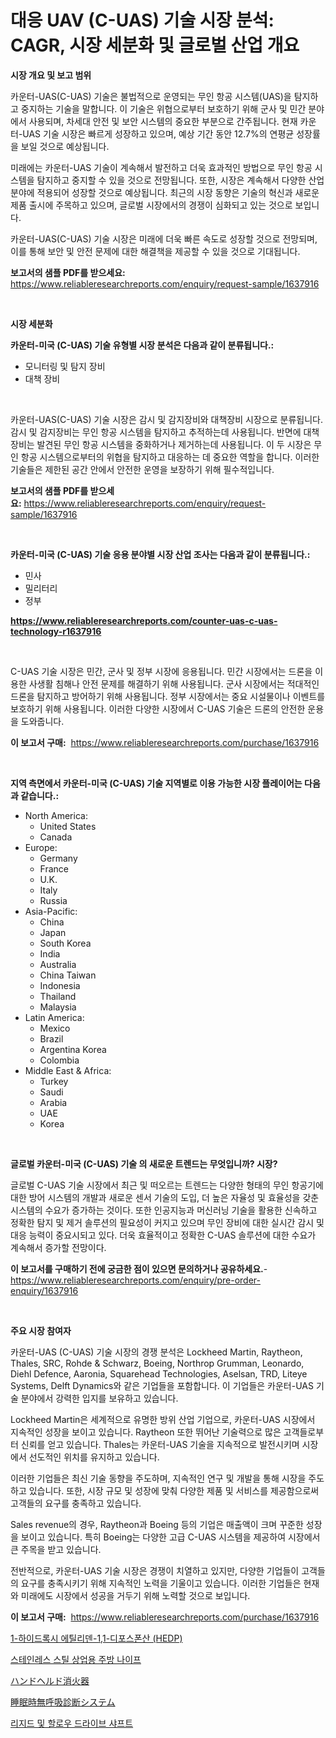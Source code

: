<p><h1>대응 UAV (C-UAS) 기술 시장 분석: CAGR, 시장 세분화 및 글로벌 산업 개요</h1></p><p><strong>시장 개요 및 보고 범위</strong></p>
<p><p>카운터-UAS(C-UAS) 기술은 불법적으로 운영되는 무인 항공 시스템(UAS)을 탐지하고 중지하는 기술을 말합니다. 이 기술은 위협으로부터 보호하기 위해 군사 및 민간 분야에서 사용되며, 차세대 안전 및 보안 시스템의 중요한 부분으로 간주됩니다. 현재 카운터-UAS 기술 시장은 빠르게 성장하고 있으며, 예상 기간 동안 12.7%의 연평균 성장률을 보일 것으로 예상됩니다. </p><p>미래에는 카운터-UAS 기술이 계속해서 발전하고 더욱 효과적인 방법으로 무인 항공 시스템을 탐지하고 중지할 수 있을 것으로 전망됩니다. 또한, 시장은 계속해서 다양한 산업 분야에 적용되어 성장할 것으로 예상됩니다. 최근의 시장 동향은 기술의 혁신과 새로운 제품 출시에 주목하고 있으며, 글로벌 시장에서의 경쟁이 심화되고 있는 것으로 보입니다. </p><p>카운터-UAS(C-UAS) 기술 시장은 미래에 더욱 빠른 속도로 성장할 것으로 전망되며, 이를 통해 보안 및 안전 문제에 대한 해결책을 제공할 수 있을 것으로 기대됩니다.</p></p>
<p><strong>보고서의 샘플 PDF를 받으세요:</strong> <a href="https://www.reliableresearchreports.com/enquiry/request-sample/1637916">https://www.reliableresearchreports.com/enquiry/request-sample/1637916</a></p>
<p>&nbsp;</p>
<p><strong>시장 세분화</strong></p>
<p><strong>카운터-미국 (C-UAS) 기술 유형별 시장 분석은 다음과 같이 분류됩니다.:</strong></p>
<p><ul><li>모니터링 및 탐지 장비</li><li>대책 장비</li></ul></p>
<p>&nbsp;</p>
<p><p>카운터-UAS(C-UAS) 기술 시장은 감시 및 감지장비와 대책장비 시장으로 분류됩니다. 감시 및 감지장비는 무인 항공 시스템을 탐지하고 추적하는데 사용됩니다. 반면에 대책장비는 발견된 무인 항공 시스템을 중화하거나 제거하는데 사용됩니다. 이 두 시장은 무인 항공 시스템으로부터의 위협을 탐지하고 대응하는 데 중요한 역할을 합니다. 이러한 기술들은 제한된 공간 안에서 안전한 운영을 보장하기 위해 필수적입니다.</p></p>
<p><strong>보고서의 샘플 PDF를 받으세요:</strong>&nbsp;<a href="https://www.reliableresearchreports.com/enquiry/request-sample/1637916">https://www.reliableresearchreports.com/enquiry/request-sample/1637916</a></p>
<p>&nbsp;</p>
<p><strong> 카운터-미국 (C-UAS) 기술 응용 분야별 시장 산업 조사는 다음과 같이 분류됩니다.:</strong></p>
<p><ul><li>민사</li><li>밀리터리</li><li>정부</li></ul></p>
<p><strong><a href="https://www.reliableresearchreports.com/counter-uas-c-uas-technology-r1637916">https://www.reliableresearchreports.com/counter-uas-c-uas-technology-r1637916</a></strong></p>
<p>&nbsp;</p>
<p><p>C-UAS 기술 시장은 민간, 군사 및 정부 시장에 응용됩니다. 민간 시장에서는 드론을 이용한 사생활 침해나 안전 문제를 해결하기 위해 사용됩니다. 군사 시장에서는 적대적인 드론을 탐지하고 방어하기 위해 사용됩니다. 정부 시장에서는 중요 시설물이나 이벤트를 보호하기 위해 사용됩니다. 이러한 다양한 시장에서 C-UAS 기술은 드론의 안전한 운용을 도와줍니다.</p></p>
<p><strong>이 보고서 구매:</strong>&nbsp; <a href="https://www.reliableresearchreports.com/purchase/1637916">https://www.reliableresearchreports.com/purchase/1637916</a></p>
<p>&nbsp;</p>
<p><strong>지역 측면에서 카운터-미국 (C-UAS) 기술 지역별로 이용 가능한 시장 플레이어는 다음과 같습니다.:</strong></p>
<p><ul>
    <li>
        North America:
        <ul>
            <li>United States</li>
            <li>Canada</li>
        </ul>
    </li>
    <li>
        Europe:
        <ul>
            <li>Germany</li>
            <li>France</li>
            <li>U.K.</li>
            <li>Italy</li>
            <li>Russia</li>
        </ul>
    </li>
    <li>
        Asia-Pacific:
        <ul>
            <li>China</li>
            <li>Japan</li>
            <li>South Korea</li>
            <li>India</li>
            <li>Australia</li>
            <li>China Taiwan</li>
            <li>Indonesia</li>
            <li>Thailand</li>
            <li>Malaysia</li>
        </ul>
    </li>
    <li>
        Latin America:
        <ul>
            <li>Mexico</li>
            <li>Brazil</li>
            <li>Argentina Korea</li>
            <li>Colombia</li>
        </ul>
    </li>
    <li>
        Middle East & Africa:
        <ul>
            <li>Turkey</li>
            <li>Saudi</li>
            <li>Arabia</li>
            <li>UAE</li>
            <li>Korea</li>
        </ul>
    </li>
    </ul></p>
<p>&nbsp;</p>
<p><strong>글로벌 카운터-미국 (C-UAS) 기술 의 새로운 트렌드는 무엇입니까? 시장?</strong></p>
<p><p>글로벌 C-UAS 기술 시장에서 최근 및 떠오르는 트렌드는 다양한 형태의 무인 항공기에 대한 방어 시스템의 개발과 새로운 센서 기술의 도입, 더 높은 자율성 및 효율성을 갖춘 시스템의 수요가 증가하는 것이다. 또한 인공지능과 머신러닝 기술을 활용한 신속하고 정확한 탐지 및 제거 솔루션의 필요성이 커지고 있으며 무인 장비에 대한 실시간 감시 및 대응 능력이 중요시되고 있다. 더욱 효율적이고 정확한 C-UAS 솔루션에 대한 수요가 계속해서 증가할 전망이다.</p></p>
<p><strong>이 보고서를 구매하기 전에 궁금한 점이 있으면 문의하거나 공유하세요.</strong>- <a href="https://www.reliableresearchreports.com/enquiry/pre-order-enquiry/1637916">https://www.reliableresearchreports.com/enquiry/pre-order-enquiry/1637916</a></p>
<p>&nbsp;</p>
<p><strong>주요 시장 참여자</strong></p>
<p><p>카운터-UAS (C-UAS) 기술 시장의 경쟁 분석은 Lockheed Martin, Raytheon, Thales, SRC, Rohde & Schwarz, Boeing, Northrop Grumman, Leonardo, Diehl Defence, Aaronia, Squarehead Technologies, Aselsan, TRD, Liteye Systems, Delft Dynamics와 같은 기업들을 포함합니다. 이 기업들은 카운터-UAS 기술 분야에서 강력한 입지를 보유하고 있습니다.</p><p>Lockheed Martin은 세계적으로 유명한 방위 산업 기업으로, 카운터-UAS 시장에서 지속적인 성장을 보이고 있습니다. Raytheon 또한 뛰어난 기술력으로 많은 고객들로부터 신뢰를 얻고 있습니다. Thales는 카운터-UAS 기술을 지속적으로 발전시키며 시장에서 선도적인 위치를 유지하고 있습니다.</p><p>이러한 기업들은 최신 기술 동향을 주도하며, 지속적인 연구 및 개발을 통해 시장을 주도하고 있습니다. 또한, 시장 규모 및 성장에 맞춰 다양한 제품 및 서비스를 제공함으로써 고객들의 요구를 충족하고 있습니다.</p><p>Sales revenue의 경우, Raytheon과 Boeing 등의 기업은 매출액이 크며 꾸준한 성장을 보이고 있습니다. 특히 Boeing는 다양한 고급 C-UAS 시스템을 제공하여 시장에서 큰 주목을 받고 있습니다.</p><p>전반적으로, 카운터-UAS 기술 시장은 경쟁이 치열하고 있지만, 다양한 기업들이 고객들의 요구를 충족시키기 위해 지속적인 노력을 기울이고 있습니다. 이러한 기업들은 현재와 미래에도 시장에서 성공을 거두기 위해 노력할 것으로 보입니다.</p></p>
<p><strong>이 보고서 구매:</strong>&nbsp;&nbsp;<a href="https://www.reliableresearchreports.com/purchase/1637916">https://www.reliableresearchreports.com/purchase/1637916</a></p>
<p><p><a href="https://github.com/iansanftyord09878/Market-Research-Report-List-2/blob/main/404796286656.md">1-하이드록시 에틸리덴-1,1-디포스폰산 (HEDP)</a></p><p><a href="https://medium.com/@emmettsaynford43546/%EC%8A%A4%ED%85%8C%EC%9D%B8%EB%A0%88%EC%8A%A4-%EC%8A%A4%ED%8B%B8-%EC%83%81%EC%97%85%EC%9A%A9-%EC%A3%BC%EB%B0%A9-%EC%B9%BC-%EC%8B%9C%EC%9E%A5-%EB%B6%84%EC%84%9D-%EA%B8%80%EB%A1%9C%EB%B2%8C-%EC%82%B0%EC%97%85-%EC%A0%84%EB%A7%9D-%EB%B0%8F-%EC%98%88%EC%B8%A1-2024%EB%85%84%EB%B6%80%ED%84%B0-2031%EB%85%84-91aa3973a423">스테인레스 스틸 상업용 주방 나이프</a></p><p><a href="https://medium.com/@kelscdowell78456/%E6%89%8B%E6%8C%81%E3%81%A1%E3%81%AE%E6%B6%88%E7%81%AB%E5%99%A8%E5%B8%82%E5%A0%B4%E8%A6%8F%E6%A8%A1-%E5%B8%82%E5%A0%B4%E5%B1%95%E6%9C%9B%E3%81%A8%E5%B8%82%E5%A0%B4%E4%BA%88%E6%B8%AC-2024%E5%B9%B4%E3%81%8B%E3%82%892031%E5%B9%B4-1a2be8542ae5">ハンドヘルド消火器</a></p><p><a href="https://medium.com/@jacksonwiza1924/%E7%9D%A1%E7%9C%A0%E6%99%82%E7%84%A1%E5%91%BC%E5%90%B8%E7%97%87%E5%80%99%E7%BE%A4%E8%A8%BA%E6%96%AD%E3%82%B7%E3%82%B9%E3%83%86%E3%83%A0%E5%B8%82%E5%A0%B4%E3%81%AF-%E5%B8%82%E5%A0%B4%E3%82%B7%E3%82%A7%E3%82%A2-%E8%A6%8F%E6%A8%A1-2031%E5%B9%B4%E3%81%BE%E3%81%A7%E3%81%AE%E4%BA%88%E6%B8%AC%E3%81%AB%E7%84%A6%E7%82%B9%E3%82%92%E5%BD%93%E3%81%A6%E3%81%A6%E3%81%84%E3%81%BE%E3%81%99-149f23e3c538">睡眠時無呼吸診断システム</a></p><p><a href="https://medium.com/@cierrahayes645/%EB%8B%A8%EB%8B%A8%ED%95%98%EA%B3%A0-%EB%B9%84%EC%96%B4-%EC%9E%88%EB%8A%94-%EA%B5%AC%EB%8F%99%EC%B6%95-%EC%8B%9C%EC%9E%A5%EC%9D%80-%EC%8B%9C%EC%9E%A5-%EC%A0%90%EC%9C%A0%EC%9C%A8-%EC%8B%9C%EC%9E%A5-%ED%8A%B8%EB%A0%8C%EB%93%9C-%EB%B0%8F-%EC%8B%9C%EC%9E%A5-%EC%84%B1%EC%9E%A5%EC%97%90-%EB%8C%80%ED%95%9C-%EC%A0%95%EB%B3%B4%EB%A5%BC-%EC%A0%9C%EA%B3%B5%ED%95%A9%EB%8B%88%EB%8B%A4-539729c12735">리지드 및 할로우 드라이브 샤프트</a></p></p>